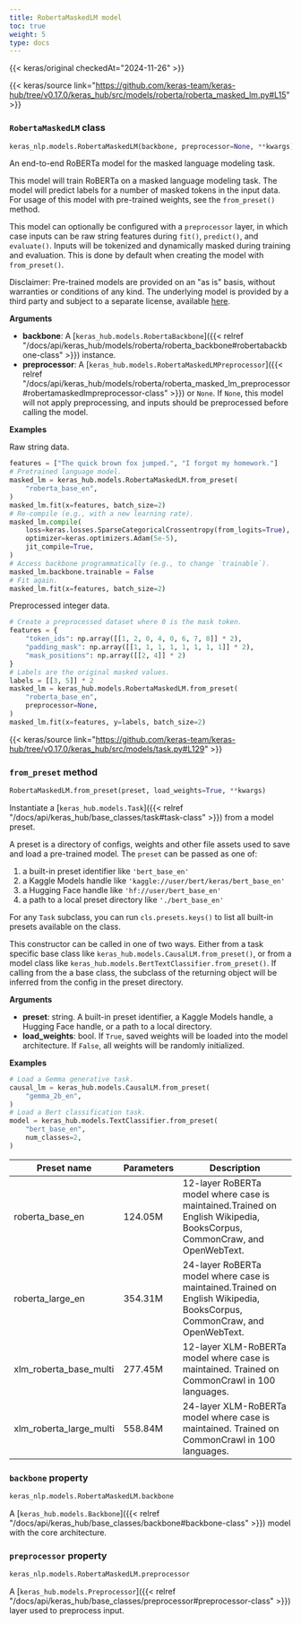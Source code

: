 ```yaml
---
title: RobertaMaskedLM model
toc: true
weight: 5
type: docs
---
```


{{< keras/original checkedAt="2024-11-26" >}}

{{< keras/source link="https://github.com/keras-team/keras-hub/tree/v0.17.0/keras_hub/src/models/roberta/roberta_masked_lm.py#L15" >}}

### `RobertaMaskedLM` class

```python
keras_nlp.models.RobertaMaskedLM(backbone, preprocessor=None, **kwargs)
```

An end-to-end RoBERTa model for the masked language modeling task.

This model will train RoBERTa on a masked language modeling task.
The model will predict labels for a number of masked tokens in the
input data. For usage of this model with pre-trained weights, see the
`from_preset()` method.

This model can optionally be configured with a `preprocessor` layer, in
which case inputs can be raw string features during `fit()`, `predict()`,
and `evaluate()`. Inputs will be tokenized and dynamically masked during
training and evaluation. This is done by default when creating the model
with `from_preset()`.

Disclaimer: Pre-trained models are provided on an "as is" basis, without
warranties or conditions of any kind. The underlying model is provided by a
third party and subject to a separate license, available
[here](https://github.com/facebookresearch/fairseq).

**Arguments**

- **backbone**: A [`keras_hub.models.RobertaBackbone`]({{< relref "/docs/api/keras_hub/models/roberta/roberta_backbone#robertabackbone-class" >}}) instance.
- **preprocessor**: A [`keras_hub.models.RobertaMaskedLMPreprocessor`]({{< relref "/docs/api/keras_hub/models/roberta/roberta_masked_lm_preprocessor#robertamaskedlmpreprocessor-class" >}}) or
  `None`. If `None`, this model will not apply preprocessing, and
  inputs should be preprocessed before calling the model.

**Examples**

Raw string data.

```python
features = ["The quick brown fox jumped.", "I forgot my homework."]
# Pretrained language model.
masked_lm = keras_hub.models.RobertaMaskedLM.from_preset(
    "roberta_base_en",
)
masked_lm.fit(x=features, batch_size=2)
# Re-compile (e.g., with a new learning rate).
masked_lm.compile(
    loss=keras.losses.SparseCategoricalCrossentropy(from_logits=True),
    optimizer=keras.optimizers.Adam(5e-5),
    jit_compile=True,
)
# Access backbone programmatically (e.g., to change `trainable`).
masked_lm.backbone.trainable = False
# Fit again.
masked_lm.fit(x=features, batch_size=2)
```

Preprocessed integer data.

```python
# Create a preprocessed dataset where 0 is the mask token.
features = {
    "token_ids": np.array([[1, 2, 0, 4, 0, 6, 7, 8]] * 2),
    "padding_mask": np.array([[1, 1, 1, 1, 1, 1, 1, 1]] * 2),
    "mask_positions": np.array([[2, 4]] * 2)
}
# Labels are the original masked values.
labels = [[3, 5]] * 2
masked_lm = keras_hub.models.RobertaMaskedLM.from_preset(
    "roberta_base_en",
    preprocessor=None,
)
masked_lm.fit(x=features, y=labels, batch_size=2)
```

{{< keras/source link="https://github.com/keras-team/keras-hub/tree/v0.17.0/keras_hub/src/models/task.py#L129" >}}

### `from_preset` method

```python
RobertaMaskedLM.from_preset(preset, load_weights=True, **kwargs)
```

Instantiate a [`keras_hub.models.Task`]({{< relref "/docs/api/keras_hub/base_classes/task#task-class" >}}) from a model preset.

A preset is a directory of configs, weights and other file assets used
to save and load a pre-trained model. The `preset` can be passed as
one of:

1. a built-in preset identifier like `'bert_base_en'`
2. a Kaggle Models handle like `'kaggle://user/bert/keras/bert_base_en'`
3. a Hugging Face handle like `'hf://user/bert_base_en'`
4. a path to a local preset directory like `'./bert_base_en'`

For any `Task` subclass, you can run `cls.presets.keys()` to list all
built-in presets available on the class.

This constructor can be called in one of two ways. Either from a task
specific base class like `keras_hub.models.CausalLM.from_preset()`, or
from a model class like `keras_hub.models.BertTextClassifier.from_preset()`.
If calling from the a base class, the subclass of the returning object
will be inferred from the config in the preset directory.

**Arguments**

- **preset**: string. A built-in preset identifier, a Kaggle Models
  handle, a Hugging Face handle, or a path to a local directory.
- **load_weights**: bool. If `True`, saved weights will be loaded into
  the model architecture. If `False`, all weights will be
  randomly initialized.

**Examples**

```python
# Load a Gemma generative task.
causal_lm = keras_hub.models.CausalLM.from_preset(
    "gemma_2b_en",
)
# Load a Bert classification task.
model = keras_hub.models.TextClassifier.from_preset(
    "bert_base_en",
    num_classes=2,
)
```

| Preset name             | Parameters | Description                                                                                                             |
| ----------------------- | ---------- | ----------------------------------------------------------------------------------------------------------------------- |
| roberta_base_en         | 124.05M    | 12-layer RoBERTa model where case is maintained.Trained on English Wikipedia, BooksCorpus, CommonCraw, and OpenWebText. |
| roberta_large_en        | 354.31M    | 24-layer RoBERTa model where case is maintained.Trained on English Wikipedia, BooksCorpus, CommonCraw, and OpenWebText. |
| xlm_roberta_base_multi  | 277.45M    | 12-layer XLM-RoBERTa model where case is maintained. Trained on CommonCrawl in 100 languages.                           |
| xlm_roberta_large_multi | 558.84M    | 24-layer XLM-RoBERTa model where case is maintained. Trained on CommonCrawl in 100 languages.                           |

### `backbone` property

```python
keras_nlp.models.RobertaMaskedLM.backbone
```

A [`keras_hub.models.Backbone`]({{< relref "/docs/api/keras_hub/base_classes/backbone#backbone-class" >}}) model with the core architecture.

### `preprocessor` property

```python
keras_nlp.models.RobertaMaskedLM.preprocessor
```

A [`keras_hub.models.Preprocessor`]({{< relref "/docs/api/keras_hub/base_classes/preprocessor#preprocessor-class" >}}) layer used to preprocess input.
